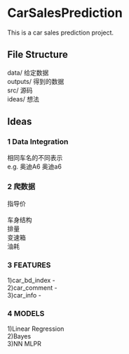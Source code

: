 # CarSalesPrediction

This is a car sales prediction project.

## File Structure
data/ 给定数据</br>
outputs/ 得到的数据</br>
src/ 源码</br>
ideas/ 想法

## Ideas

### 1 Data Integration
相同车名的不同表示</br>
e.g. 奥迪A6 奥迪a6


### 2 爬数据
指导价</br>	
车身结构</br>
排量</br>	
变速箱</br>
油耗</br>


### 3 FEATURES
1)car_bd_index - </br>
2)car_comment - </br>
3)car_info - </br>

### 4 MODELS
1)Linear Regression</br>
2)Bayes</br>
3)NN MLPR</br>
